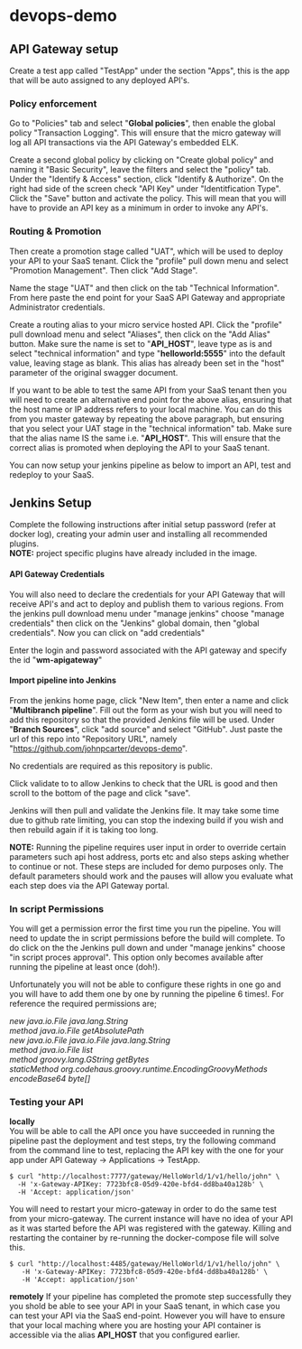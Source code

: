 # devops-demo

## API Gateway setup

Create a test app called "TestApp" under the section "Apps", this is the app that will be auto assigned to any deployed API's.

### Policy enforcement

Go to "Policies" tab and select "**Global policies**", then enable the global policy "Transaction Logging". This will ensure that the micro gateway will log all API transactions via the API Gateway's embedded ELK.

Create a second global policy by clicking on "Create global policy" and naming it "Basic Security", leave the filters and select the "policy" tab. Under the "Identify & Access" section, click "Identify & Authorize". On the right had side of the screen check "API Key" under "Identitfication Type". Click the "Save" button and activate the policy. This will mean that you will have to provide an API key as a minimum in order to invoke any API's.

### Routing & Promotion

Then create a promotion stage called "UAT", which will be used to deploy your API to your SaaS tenant. Click the "profile" pull down menu and select "Promotion Management". Then click "Add Stage".

Name the stage "UAT" and then click on the tab "Technical Information". From here paste the end point for your SaaS API Gateway and appropriate Administrator credentials.

Create a routing alias to your micro service hosted API. Click the "profile" pull download menu and select "Aliases", then click on the "Add Alias" button.
Make sure the name is set to "**API_HOST**", leave type as is and select "technical information" and type "**helloworld:5555**" into the default value, leaving stage as blank. This alias has already been set in the "host" parameter of the original swagger document.

If you want to be able to test the same API from your SaaS tenant then you will need to create an alternative end point for the above alias, ensuring that the host name or IP address refers to your local machine. You can do this from you master gateway by repeating the above paragraph, but ensuring that you select your UAT stage in the "technical information" tab. Make sure that the alias name IS the same i.e. "**API_HOST**". This will ensure that the correct alias is promoted when deploying the API to your SaaS tenant. 

You can now setup your jenkins pipeline as below to import an API, test and redeploy to your SaaS.


## Jenkins Setup

Complete the following instructions after initial setup password (refer at docker log), creating your admin user and installing all recommended plugins.  
**NOTE:** project specific plugins have already included in the image.

#### API Gateway Credentials

You will also need to declare the credentials for your API Gateway that will receive API's and act to deploy and publish them to various regions. From the jenkins pull download menu under "manage jenkins" choose "manage credentials" then click on the "Jenkins" global domain, then "global credentials". Now you can click on "add credentials"

Enter the login and password associated with the API gateway and specify the id "**wm-apigateway**"

#### Import pipeline into Jenkins

From the jenkins home page, click "New Item", then enter a name and click "**Multibranch pipeline**".
Fill out the form as your wish but you will need to add this repository so that the provided Jenkins file will be used.
Under "**Branch Sources**", click "add source" and select "GitHub". Just paste the url of this repo into "Repository URL", namely "https://github.com/johnpcarter/devops-demo".

No credentials are required as this repository is public.

Click validate to to allow Jenkins to check that the URL is good and then scroll to the bottom of the page and click "save".

Jenkins will then pull and validate the Jenkins file. It may take some time due to github rate limiting, you can stop the indexing build if you wish and then rebuild again if it is taking too long.

**NOTE:** Running the pipeline requires user input in order to override certain parameters such api host address, ports etc and also steps asking whether to continue or not. These steps are included for demo purposes only. The default parameters should work and the pauses will allow you evaluate what each step does via the API Gateway portal.

### In script Permissions

You will get a permission error the first time you run the pipeline. You will need to update the in script permissions before the build will complete. To do click on the the Jenkins pull down and under "manage jenkins" choose "in script proces approval". This option only becomes available after running the pipeline at least once (doh!).

Unfortunately you will not be able to configure these rights in one go and you will have to add them one by one by running the pipeline 6 times!. For reference the required permissions are;

*new java.io.File java.lang.String*  
*method java.io.File getAbsolutePath*  
*new java.io.File java.io.File java.lang.String*  
*method java.io.File list*  
*method groovy.lang.GString getBytes*  
*staticMethod org.codehaus.groovy.runtime.EncodingGroovyMethods encodeBase64 byte[]*  

### Testing your API

**locally**  
You will be able to call the API once you have succeeded in running the pipeline past the deployment and test steps, try the following command from the command line to test, replacing the API key with the one for your app under API Gateway -> Applications -> TestApp.

   ```
   $ curl "http://localhost:7777/gateway/HelloWorld/1/v1/hello/john" \
     -H 'x-Gateway-APIKey: 7723bfc8-05d9-420e-bfd4-dd8ba40a128b' \
     -H 'Accept: application/json'
   ```
You will need to restart your micro-gateway in order to do the same test from your micro-gateway. The current instance will have no idea of your API as it was started before the API was registered with the gateway. Killing and restarting the container by re-running the docker-compose file will solve this.

  ```
  $ curl "http://localhost:4485/gateway/HelloWorld/1/v1/hello/john" \
     -H 'x-Gateway-APIKey: 7723bfc8-05d9-420e-bfd4-dd8ba40a128b' \
     -H 'Accept: application/json'
  ```
  
 **remotely**
 If your pipeline has completed the promote step successfully they you shold be able to see your API in your SaaS tenant, in which case you can test your API via the SaaS end-point. However you will have to ensure that your local maching where you are hosting your API container is accessible via the alias **API_HOST** that you configured earlier.

